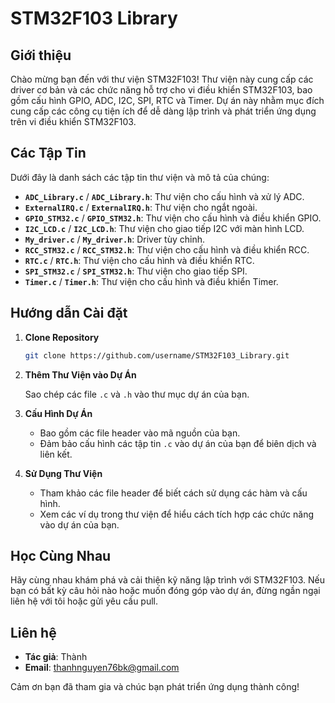# STM32F103 Library

## Giới thiệu

Chào mừng bạn đến với thư viện STM32F103! Thư viện này cung cấp các driver cơ bản và các chức năng hỗ trợ cho vi điều khiển STM32F103, bao gồm cấu hình GPIO, ADC, I2C, SPI, RTC và Timer. Dự án này nhằm mục đích cung cấp các công cụ tiện ích để dễ dàng lập trình và phát triển ứng dụng trên vi điều khiển STM32F103.

## Các Tập Tin

Dưới đây là danh sách các tập tin thư viện và mô tả của chúng:

- **`ADC_Library.c`** / **`ADC_Library.h`**: Thư viện cho cấu hình và xử lý ADC.
- **`ExternalIRQ.c`** / **`ExternalIRQ.h`**: Thư viện cho ngắt ngoài.
- **`GPIO_STM32.c`** / **`GPIO_STM32.h`**: Thư viện cho cấu hình và điều khiển GPIO.
- **`I2C_LCD.c`** / **`I2C_LCD.h`**: Thư viện cho giao tiếp I2C với màn hình LCD.
- **`My_driver.c`** / **`My_driver.h`**: Driver tùy chỉnh.
- **`RCC_STM32.c`** / **`RCC_STM32.h`**: Thư viện cho cấu hình và điều khiển RCC.
- **`RTC.c`** / **`RTC.h`**: Thư viện cho cấu hình và điều khiển RTC.
- **`SPI_STM32.c`** / **`SPI_STM32.h`**: Thư viện cho giao tiếp SPI.
- **`Timer.c`** / **`Timer.h`**: Thư viện cho cấu hình và điều khiển Timer.

## Hướng dẫn Cài đặt

1. **Clone Repository**

    ```bash
    git clone https://github.com/username/STM32F103_Library.git
    ```

2. **Thêm Thư Viện vào Dự Án**

    Sao chép các file `.c` và `.h` vào thư mục dự án của bạn.

3. **Cấu Hình Dự Án**

    - Bao gồm các file header vào mã nguồn của bạn.
    - Đảm bảo cấu hình các tập tin `.c` vào dự án của bạn để biên dịch và liên kết.

4. **Sử Dụng Thư Viện**

    - Tham khảo các file header để biết cách sử dụng các hàm và cấu hình.
    - Xem các ví dụ trong thư viện để hiểu cách tích hợp các chức năng vào dự án của bạn.

## Học Cùng Nhau

Hãy cùng nhau khám phá và cải thiện kỹ năng lập trình với STM32F103. Nếu bạn có bất kỳ câu hỏi nào hoặc muốn đóng góp vào dự án, đừng ngần ngại liên hệ với tôi hoặc gửi yêu cầu pull.

## Liên hệ

- **Tác giả**: Thành
- **Email**: thanhnguyen76bk@gmail.com

Cảm ơn bạn đã tham gia và chúc bạn phát triển ứng dụng thành công!
